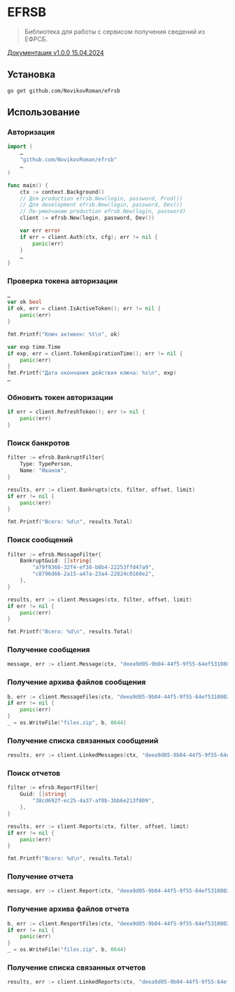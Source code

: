 # EFRSB

> Библиотека для работы с сервисом получения сведений из ЕФРСБ.

[Документация v1.0.0 15.04.2024](https://fedresurs.ru/helps/bankrupt/Service_rest_1.0.pdf)

## Установка

```shell
go get github.com/NovikovRoman/efrsb
```

## Использование

### Авторизация

```go
import (
    …
    "github.com/NovikovRoman/efrsb"
    …
)

func main() {
    ctx := context.Background()
    // Для production efrsb.New(login, password, Prod())
    // Для development efrsb.New(login, password, Dev())
    // По-умолчанию production efrsb.New(login, password)
    client := efrsb.New(login, password, Dev())

    var err error
    if err = client.Auth(ctx, cfg); err != nil {
        panic(err)
    }
    …
}
```

### Проверка токена авторизации

```go
…
var ok bool
if ok, err = client.IsActiveToken(); err != nil {
    panic(err)
}

fmt.Printf("Ключ активен: %t\n", ok)

var exp time.Time
if exp, err = client.TokenExpirationTime(); err != nil {
    panic(err)
}
fmt.Printf("Дата окончания действия ключа: %s\n", exp)
…
```

### Обновить токен авторизации

```go
if err = client.RefreshToken(); err != nil {
    panic(err)
}
```

### Поиск банкротов

```go
filter := efrsb.BankruptFilter{
    Type: TypePerson,
    Name: "Иванов",
}

results, err := client.Bankrupts(ctx, filter, offset, limit)
if err != nil {
    panic(err)
}

fmt.Printf("Всего: %d\n", results.Total)
```

### Поиск сообщений

```go
filter := efrsb.MessageFilter{
    BankruptGuid: []string{
        "a79f9366-32f4-ef38-b8b4-22253ffd47a9",
        "c8796d66-2a15-a47a-23a4-22824c0160e2",
    },
}

results, err := client.Messages(ctx, filter, offset, limit)
if err != nil {
    panic(err)
}

fmt.Printf("Всего: %d\n", results.Total)
```

### Получение сообщения

```go
message, err := client.Message(ctx, "deea9d05-9b04-44f5-9f55-64ef53108021")
```

### Получение архива файлов сообщения

```go
b, err := client.MessageFiles(ctx, "deea9d05-9b04-44f5-9f55-64ef53108021", true)
if err != nil {
    panic(err)
}
_ = os.WriteFile("files.zip", b, 0644)
```

### Получение списка связанных сообщений

```go
results, err := client.LinkedMessages(ctx, "deea9d05-9b04-44f5-9f55-64ef53108021")
```

### Поиск отчетов

```go
filter := efrsb.ReportFilter{
    Guid: []string{
        "38cd692f-ec25-4a37-af0b-3bb6e213f809",
    },
}

results, err := client.Reports(ctx, filter, offset, limit)
if err != nil {
    panic(err)
}

fmt.Printf("Всего: %d\n", results.Total)
```

### Получение отчета

```go
message, err := client.Report(ctx, "deea9d05-9b04-44f5-9f55-64ef53108021")
```

### Получение архива файлов отчета

```go
b, err := client.ResportFiles(ctx, "deea9d05-9b04-44f5-9f55-64ef53108021", true)
if err != nil {
    panic(err)
}
_ = os.WriteFile("files.zip", b, 0644)
```

### Получение списка связанных отчетов

```go
results, err := client.LinkedReports(ctx, "deea9d05-9b04-44f5-9f55-64ef53108021")
```
